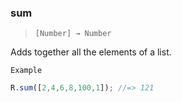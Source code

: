 ### sum

> ```[Number] → Number```

Adds together all the elements of a list.

`Example`

```js
R.sum([2,4,6,8,100,1]); //=> 121
```